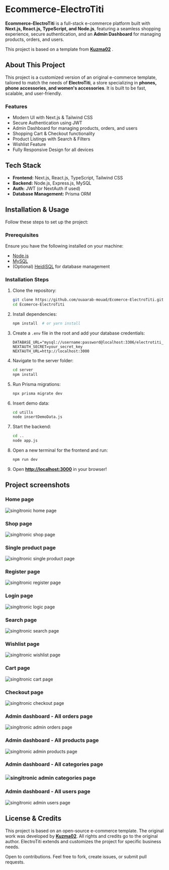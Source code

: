# Ecommerce-ElectroTiti

**Ecommerce-ElectroTiti** is a full-stack e-commerce platform built with **Next.js, React.js, TypeScript, and Node.js**, featuring a seamless shopping experience, secure authentication, and an **Admin Dashboard** for managing products, orders, and users.

This project is based on a template from [**Kuzma02**](https://github.com/Kuzma02) .

## About This Project

This project is a customized version of an original e-commerce template, tailored to match the needs of **ElectroTiti**, a store specializing in **phones, phone accessories, and women's accessories**. It is built to be fast, scalable, and user-friendly.

### Features

- Modern UI with Next.js & Tailwind CSS
- Secure Authentication using JWT
- Admin Dashboard for managing products, orders, and users
- Shopping Cart & Checkout functionality
- Product Listings with Search & Filters
- Wishlist Feature
- Fully Responsive Design for all devices

## Tech Stack

- **Frontend:** Next.js, React.js, TypeScript, Tailwind CSS
- **Backend:** Node.js, Express.js, MySQL
- **Auth:** JWT (or NextAuth if used)
- **Database Management:** Prisma ORM

## Installation & Usage

Follow these steps to set up the project:

### Prerequisites

Ensure you have the following installed on your machine:

- [Node.js](https://nodejs.org/en)
- [MySQL](https://dev.mysql.com/downloads/installer/)
- (Optional) [HeidiSQL](https://www.heidisql.com) for database management

### Installation Steps

1. Clone the repository:
   ```bash
   git clone https://github.com/ouaarab-mouad/Ecomerce-ElectroTiti.git
   cd Ecomerce-ElectroTiti
   ```
2. Install dependencies:
   ```bash
   npm install  # or yarn install
   ```
3. Create a `.env` file in the root and add your database credentials:
   ```env
   DATABASE_URL="mysql://username:password@localhost:3306/electrotiti_db"
   NEXTAUTH_SECRET=your_secret_key
   NEXTAUTH_URL=http://localhost:3000
   ```
4. Navigate to the server folder:
   ```bash
   cd server
   npm install
   ```
5. Run Prisma migrations:
   ```bash
   npx prisma migrate dev
   ```
6. Insert demo data:
   ```bash
   cd utills
   node insertDemoData.js
   ```
7. Start the backend:
   ```bash
   cd ..
   node app.js
   ```
8. Open a new terminal for the frontend and run:
   ```bash
   npm run dev
   ```
9. Open **[http://localhost:3000](http://localhost:3000)** in your browser!

<h2>Project screenshots</h2>

<h3>Home page</h3>

![singitronic home page](https://github.com/Kuzma02/Electronics-eCommerce-Shop-With-Admin-Dashboard-NextJS-NodeJS/assets/138793624/a48c092d-1f19-4bae-a480-0b5862630e1c)

<h3>Shop page</h3>

![singitronic shop page](https://github.com/Kuzma02/Electronics-eCommerce-Shop-With-Admin-Dashboard-NextJS-NodeJS/assets/138793624/1133effb-0511-40c6-aee5-119404c5af34)

<h3>Single product page</h3>

![singitronic single product page](https://github.com/Kuzma02/Electronics-eCommerce-Shop-With-Admin-Dashboard-NextJS-NodeJS/assets/138793624/443ea3e2-4d32-4d15-aa3b-436cbae0eade)

<h3>Register page</h3>

![singitronic register page](https://github.com/Kuzma02/Electronics-eCommerce-Shop-With-Admin-Dashboard-NextJS-NodeJS/assets/138793624/0052cc90-d61a-4a8c-b8d8-02cee1b45d13)

<h3>Login page</h3>

![singitronic logic page](https://github.com/Kuzma02/Electronics-eCommerce-Shop-With-Admin-Dashboard-NextJS-NodeJS/assets/138793624/7a377bb3-330f-43a4-860f-400bf7aa0f97)

<h3>Search page</h3>

![singitronic search page](https://github.com/Kuzma02/Electronics-eCommerce-Shop-With-Admin-Dashboard-NextJS-NodeJS/assets/138793624/384c7f55-16ee-4966-b612-a34f5506af51)

<h3>Wishlist page</h3>

![singitronic wishlist page](https://github.com/Kuzma02/Electronics-eCommerce-Shop-With-Admin-Dashboard-NextJS-NodeJS/assets/138793624/a20568d6-12fb-42e6-a5ef-583f6e79229a)

<h3>Cart page</h3>

![singitronic cart page](https://github.com/Kuzma02/Electronics-eCommerce-Shop-With-Admin-Dashboard-NextJS-NodeJS/assets/138793624/b9d326be-342c-4f6a-af64-34794f6c39eb)

<h3>Checkout page</h3>

![singitronic checkout page](https://github.com/Kuzma02/Electronics-eCommerce-Shop-With-Admin-Dashboard-NextJS-NodeJS/assets/138793624/a458d931-9df2-4e3d-bf3f-702c1a3ba9e9)

<h3>Admin dashboard - All orders page</h3>

![singitronic admin orders page](https://github.com/Kuzma02/Electronics-eCommerce-Shop-With-Admin-Dashboard-NextJS-NodeJS/assets/138793624/498b07f4-422c-46c5-b2e4-ed2a93306b7a)

<h3>Admin dashboard - All products page</h3>

![singitronic admin products page](https://github.com/Kuzma02/Electronics-eCommerce-Shop-With-Admin-Dashboard-NextJS-NodeJS/assets/138793624/e26822ab-6c7e-4474-9161-288a5bb3476f)

<h3>Admin dashboard - All categories page<h3>

![singitronic admin categories page](https://github.com/Kuzma02/Electronics-eCommerce-Shop-With-Admin-Dashboard-NextJS-NodeJS/assets/138793624/9e4a54d7-5bbb-4f1b-bdab-43c1079510e1)

<h3>Admin dashboard - All users page</h3>

![singitronic admin users page](https://github.com/Kuzma02/Electronics-eCommerce-Shop-With-Admin-Dashboard-NextJS-NodeJS/assets/138793624/e14e8f2c-4377-42fd-b89b-d4868cc11b11)



## License & Credits

This project is based on an open-source e-commerce template. The original work was developed by **[Kuzma02](https://github.com/Kuzma02)**. All rights and credits go to the original author. ElectroTiti extends and customizes the project for specific business needs.

Open to contributions. Feel free to fork, create issues, or submit pull requests.

